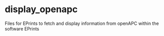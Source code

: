 # display_openapc

Files for EPrints to fetch and display information from openAPC within the software EPrints
